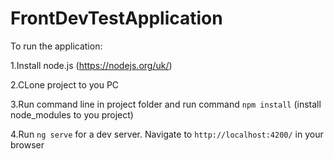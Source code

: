 # FrontDevTestApplication

To run the application:

1.Install node.js (https://nodejs.org/uk/)

2.CLone project to you PC

3.Run command line in project folder and run command `npm install` (install node_modules to you project) 

4.Run `ng serve` for a dev server. Navigate to `http://localhost:4200/` in your browser

